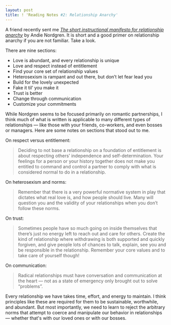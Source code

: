 ```yaml
---
layout: post
title: ! 'Reading Notes #2: Relationship Anarchy'
---
```


A friend recently sent me [*The short instructional manifesto for relationship anarchy*](https://theanarchistlibrary.org/library/andie-nordgren-the-short-instructional-manifesto-for-relationship-anarchy) by Andie Nordgren. It is short and a good primer on relationship anarchy if you are not familiar. Take a look.

<!--excerpt-->

There are nine sections:

- Love is abundant, and every relationship is unique
- Love and respect instead of entitlement
- Find your core set of relationship values
- Heterosexism is rampant and out there, but don’t let fear lead you
- Build for the lovely unexpected
- Fake it til’ you make it
- Trust is better
- Change through communication
- Customize your commitments

While Nordgren seems to be focused primarily on romantic partnerships, I think much of what is written is applicable to many different types of relationships &mdash; like those with your friends, co-workers, and even bosses or managers. Here are some notes on sections that stood out to me.

On respect versus entitlement:

> Deciding to not base a relationship on a foundation of entitlement is about respecting others’ independence and self-determination. Your feelings for a person or your history together does not make you entitled to command and control a partner to comply with what is considered normal to do in a relationship.

On heterosexism and norms:

> Remember that there is a very powerful normative system in play that dictates what real love is, and how people should live. Many will question you and the validity of your relationships when you don’t follow these norms.

On trust:

> Sometimes people have so much going on inside themselves that there’s just no energy left to reach out and care for others. Create the kind of relationship where withdrawing is both supported and quickly forgiven, and give people lots of chances to talk, explain, see you and be responsible in the relationship. Remember your core values and to take care of yourself though!

On communication:

> Radical relationships must have conversation and communication at the heart — not as a state of emergency only brought out to solve “problems”.

Every relationship we have takes time, effort, and energy to maintain. I think principles like these are required for them to be sustainable, worthwhile, and abundant. But most importantly, we need to learn to reject the arbitrary norms that attempt to coerce and manipulate our behavior in relationships &mdash; whether that's with our loved ones or with our bosses.
